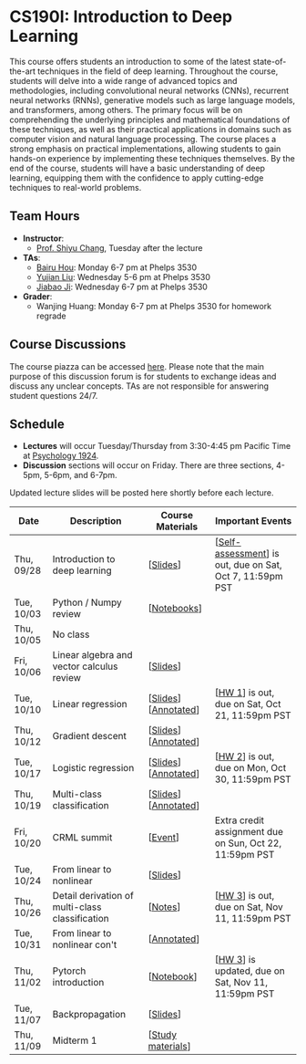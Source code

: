 # CS190I: Introduction to Deep Learning

This course offers students an introduction to some of the latest state-of-the-art techniques in the field of deep learning. Throughout the course, students will delve into a wide range of advanced topics and methodologies, including convolutional neural networks (CNNs), recurrent neural networks (RNNs), generative models such as large language models, and transformers, among others. The primary focus will be on comprehending the underlying principles and mathematical foundations of these techniques, as well as their practical applications in domains such as computer vision and natural language processing. The course places a strong emphasis on practical implementations, allowing students to gain hands-on experience by implementing these techniques themselves. By the end of the course, students will have a basic understanding of deep learning, equipping them with the confidence to apply cutting-edge techniques to real-world problems.

## Team Hours
- **Instructor**: 
	- [Prof. Shiyu Chang](https://code-terminator.github.io/), Tuesday after the lecture
- **TAs**:
	- [Bairu Hou](https://hbr690188270.github.io/): Monday 6-7 pm at Phelps 3530
	- [Yujian Liu](https://yujianll.github.io/): Wednesday 5-6 pm at Phelps 3530
	- [Jiabao Ji](https://question406.github.io/): Wednesday 6-7 pm at Phelps 3530
 - **Grader**:
	- Wanjing Huang: Monday 6-7 pm at Phelps 3530 for homework regrade

## Course Discussions

The course piazza can be accessed [here](https://piazza.com/class/ln3hlxl8la64ju/). Please note that the main purpose of this discussion forum is for students to exchange ideas and discuss any unclear concepts.  TAs are not responsible for answering student questions 24/7.

## Schedule
- **Lectures** will occur Tuesday/Thursday from 3:30-4:45 pm Pacific Time at [Psychology 1924](https://classrooms.ucsb.edu/classroom-inventory/psych-1924).
- **Discussion** sections will occur on Friday.  There are three sections, 4-5pm, 5-6pm, and 6-7pm. 

Updated lecture slides will be posted here shortly before each lecture. 

| Date        | Description                   | Course Materials | Important Events                                       |
|-------------|-------------------------------|------------------|--------------------------------------------------------|
| Thu, 09/28 | Introduction to deep learning | [[Slides](https://ucsb.instructure.com/courses/15056/files?preview=1464816)]   | [[Self-assessment](https://colab.research.google.com/drive/11t0o-8FYx7TI9jFMuYMFPaHRkn1_3L_H?usp=sharing)] is out, due on Sat, Oct 7, 11:59pm PST |
| Tue, 10/03  | Python / Numpy review         | [[Notebooks](https://ucsb.instructure.com/courses/15056/files?preview=1481869)]                 |                                                        |
| Thu, 10/05  | No class                              |                  |                                                        |
| Fri, 10/06  | Linear algebra and vector calculus review | [[Slides](https://ucsb.instructure.com/courses/15056/files?preview=1501742)]  |                                                        |
| Tue, 10/10  | Linear regression | [[Slides](https://ucsb.instructure.com/courses/15056/files?preview=1526741)] [[Annotated](https://ucsb.instructure.com/courses/15056/files?preview=1538748)]  | [[HW 1](https://colab.research.google.com/drive/17K4joVZ2sbSckb-tVvEDFcn5jJb5AL-L?usp=sharing)] is out, due on Sat, Oct 21, 11:59pm PST                                                        |
| Thu, 10/12  | Gradient descent | [[Slides](https://ucsb.instructure.com/courses/15056/files?preview=1538751)] [[Annotated](https://ucsb.instructure.com/courses/15056/files?preview=1573615)] |                                                        |
| Tue, 10/17  | Logistic regression | [[Slides](https://ucsb.instructure.com/courses/15056/files?preview=1573616)] [[Annotated](https://ucsb.instructure.com/courses/15056/files?preview=1590072)] | [[HW 2](https://colab.research.google.com/drive/1SoX_a7RTLWc_1ZPuIdrUzTby9bAB9omn?usp=sharing)] is out, due on Mon, Oct 30, 11:59pm PST                                                        |
| Thu, 10/19  | Multi-class classification | [[Slides](https://ucsb.instructure.com/courses/15056/files?preview=1591834)] [[Annotated](https://ucsb.instructure.com/courses/15056/files?preview=1621175)]   |                                                        |
| Fri, 10/20  | CRML summit | [[Event](https://ml.ucsb.edu/events/summit/responsible-machine-learning-summit-2023)]  | Extra credit assignment due on Sun, Oct 22, 11:59pm PST                                                       |
| Tue, 10/24  | From linear to nonlinear | [[Slides](https://ucsb.instructure.com/courses/15056/files?preview=1621135)]  |                                                        |
| Thu, 10/26  | Detail derivation of multi-class classification | [[Notes](https://ucsb.instructure.com/courses/15056/files?preview=1644770)]  | [[HW 3](https://drive.google.com/file/d/1bwihv-qtN-2u_98G4nZITJhPszpyYkMC/view?usp=sharing)] is out, due on Sat, Nov 11, 11:59pm PST                                                       | 
| Tue, 10/31  | From linear to nonlinear con't | [[Annotated](https://ucsb.instructure.com/courses/15056/files?preview=1699793)]  |                                                        |
| Thu, 11/02  | Pytorch introduction | [[Notebook](https://drive.google.com/file/d/1GJreWiIz8-s3tJb1iAAD3M8uipsBiEBx/view?usp=sharing)] | [[HW 3](https://drive.google.com/file/d/1GJreWiIz8-s3tJb1iAAD3M8uipsBiEBx/view?usp=sharing)] is updated, due on Sat, Nov 11, 11:59pm PST |
| Tue, 11/07  | Backpropagation | [[Slides](https://ucsb.instructure.com/courses/15056/files?preview=1714214)]  |                                                        |
| Thu, 11/09  | Midterm 1 | [[Study materials](https://ucsb.instructure.com/courses/15056/files?preview=1718641)]  |                                                        |
